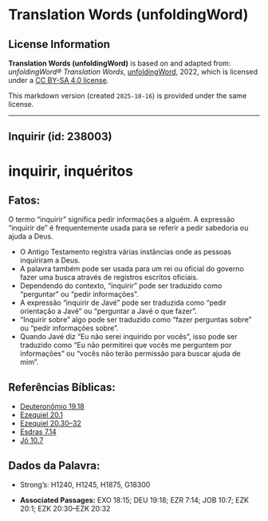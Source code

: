 # Translation Words (unfoldingWord)

## License Information

**Translation Words (unfoldingWord)** is based on and adapted from: _unfoldingWord® Translation Words_, [unfoldingWord](https://unfoldingword.org/utw), 2022, which is licensed under a [CC BY-SA 4.0 license](https://creativecommons.org/licenses/by-sa/4.0/legalcode.en).

This markdown version (created `2025-10-16`) is provided under the same license.



--------------------------------

## Inquirir (id: 238003)

inquirir, inquéritos
====================

Fatos:
------

O termo “inquirir” significa pedir informações a alguém. A expressão “inquirir de” é frequentemente usada para se referir a pedir sabedoria ou ajuda a Deus.

* O Antigo Testamento registra várias instâncias onde as pessoas inquiriram a Deus.
* A palavra também pode ser usada para um rei ou oficial do governo fazer uma busca através de registros escritos oficiais.
* Dependendo do contexto, “inquirir” pode ser traduzido como “perguntar” ou “pedir informações”.
* A expressão “inquirir de Javé” pode ser traduzida como “pedir orientação a Javé” ou “perguntar a Javé o que fazer”.
* “Inquirir sobre” algo pode ser traduzido como “fazer perguntas sobre” ou “pedir informações sobre”.
* Quando Javé diz “Eu não serei inquirido por vocês”, isso pode ser traduzido como “Eu não permitirei que vocês me perguntem por informações” ou “vocês não terão permissão para buscar ajuda de mim”.

Referências Bíblicas:
---------------------

* [Deuteronômio 19\.18](https://ref.ly/Deut19:18)
* [Ezequiel 20\.1](https://ref.ly/Ezek20:1)
* [Ezequiel 20\.30–32](https://ref.ly/Ezek20:30-Ezek20:32)
* [Esdras 7\.14](https://ref.ly/Ezra7:14)
* [Jó 10\.7](https://ref.ly/Job10:7)

Dados da Palavra:
-----------------

* Strong’s: H1240, H1245, H1875, G18300

* **Associated Passages:** EXO 18:15; DEU 19:18; EZR 7:14; JOB 10:7; EZK 20:1; EZK 20:30–EZK 20:32

